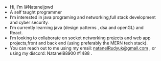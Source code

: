 -  Hi, I’m @Nataneljpwd
-  A self taught programmer
-  I’m interested in java programing and networking,full stack development and cyber security.
-  I’m currently learning java (design patterns , dsa and openGL) and React.
-  I’m looking to collaborate on socket networking projects and web app projects,front and back end (using preferably the MERN tech stack).
-  You can reach out to me using my email: natanelRudyuk@gmail.com , or using my discord: Natanel88900 #1488 .

<!---
Nataneljpwd/Nataneljpwd is a ✨ special ✨ repository because its `README.md` (this file) appears on your GitHub profile.
You can click the Preview link to take a look at your changes.
--->
